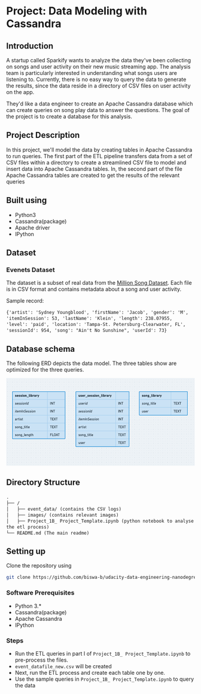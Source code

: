 # Project: Data Modeling with Cassandra
## Introduction
A startup called Sparkify wants to analyze the data they've been collecting on songs and user activity on their new music streaming app. The analysis team is particularly interested in understanding what songs users are listening to. Currently, there is no easy way to query the data to generate the results, since the data reside in a directory of CSV files on user activity on the app.

They'd like a data engineer to create an Apache Cassandra database which can create queries on song play data to answer the questions. The goal of the project is to create a database for this analysis. 

## Project Description
In this project, we'll model the data by creating tables in Apache Cassandra to run queries. The first part of the ETL pipeline transfers data from a set of CSV files within a directory to create a streamlined CSV file to model and insert data into Apache Cassandra tables. In, the second part of the file Apache Cassandra tables are created to get the  results of the relevant queries

## Built using
- Python3
- Cassandra(package)
- Apache driver
- IPython

## Dataset

### Evenets Dataset
The dataset is a subset of real data from the [Million Song Dataset](http://millionsongdataset.com/). 
Each file is in CSV format and contains metadata about a song and user activity.

Sample record:

```
{'artist': 'Sydney Youngblood', 'firstName': 'Jacob', 'gender': 'M', 'itemInSession': 53, 'lastName': 'Klein', 'length': 238.07955, 'level': 'paid', 'location': 'Tampa-St. Petersburg-Clearwater, FL', 'sessionId': 954, 'song': "Ain't No Sunshine", 'userId': 73}
```

## Database schema
The following ERD depicts the data model. The three tables show are optimized for the three queries.

![Entity Relationship Diagram](./images/erd_diagram.png)

## Directory Structure

```
.
├── /
│   ├── event_data/ (contains the CSV logs)
│   ├── images/ (contains relevant images)
│   ├── Project_1B_ Project_Template.ipynb (python notebook to analyse the etl process)
└── README.md (The main readme)
```

## Setting up

Clone the repository using

```sh
git clone https://github.com/biswa-b/udacity-data-engineering-nanodegree
```

### Software Prerequisites

- Python 3.*
- Cassandra(package)
- Apache Cassandra
- IPython

### Steps

- Run the ETL queries in part I of `Project_1B_ Project_Template.ipynb` to pre-process the files.
- `event_datafile_new.csv` will be created
- Next, run the ETL process and create each table one by one. 
- Use the sample queries in `Project_1B_ Project_Template.ipynb` to query the data


